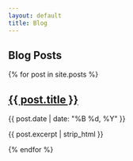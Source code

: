 ```yaml
---
layout: default
title: Blog
---
```


<section class="max-w-4xl mx-auto py-8">
  <h1 class="text-4xl font-bold text-gray-800 mb-8">Blog Posts</h1>

  <div class="space-y-8">
    {% for post in site.posts %}
      <article class="p-6 bg-white rounded-lg shadow-sm hover:shadow-md transition-shadow">
        <h2 class="text-2xl font-semibold text-gray-800">
          <a href="{{ post.url }}" class="hover:text-blue-600">{{ post.title }}</a>
        </h2>
        <time class="text-gray-500 text-sm">{{ post.date | date: "%B %d, %Y" }}</time>
        <p class="mt-2 text-gray-600">{{ post.excerpt | strip_html }}</p>
      </article>
    {% endfor %}
  </div>
</section>
